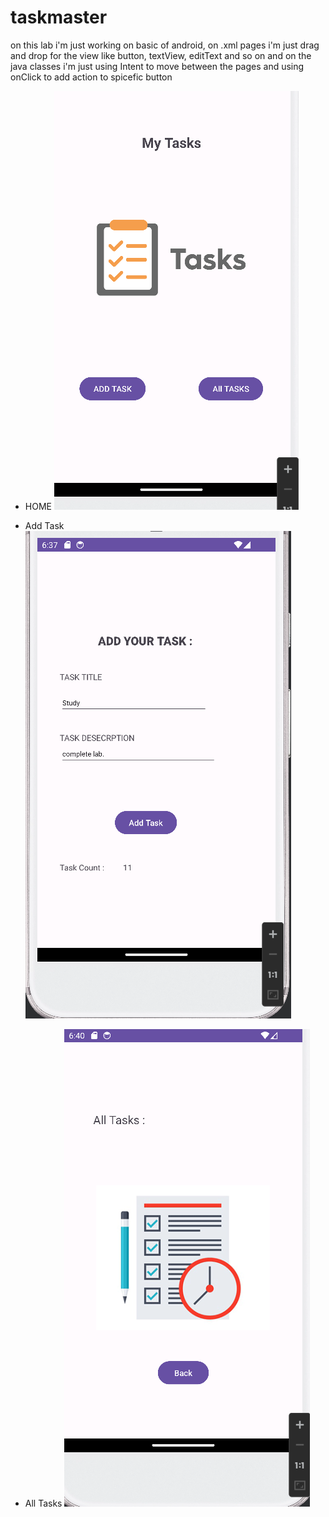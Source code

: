 # taskmaster

on this lab i'm just working on basic of android, on .xml pages i'm just drag and drop for the view like button, textView, editText and so on
and on the java classes i'm just using Intent to move between the pages and using onClick to add action to spicefic button

- HOME
![home](screenshots/home.png)

- Add Task 
![addTask](screenshots/AddTask.png)
- All Tasks 
![All Tasks](screenshots/allTasks.png)


